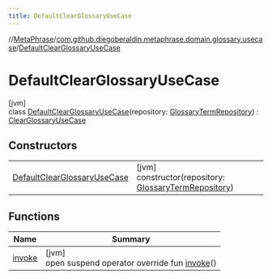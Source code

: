 ```yaml
---
title: DefaultClearGlossaryUseCase
---
```

//[MetaPhrase](../../../index.html)/[com.github.diegoberaldin.metaphrase.domain.glossary.usecase](../index.html)/[DefaultClearGlossaryUseCase](index.html)



# DefaultClearGlossaryUseCase



[jvm]\
class [DefaultClearGlossaryUseCase](index.html)(repository: [GlossaryTermRepository](../../com.github.diegoberaldin.metaphrase.domain.glossary.repository/-glossary-term-repository/index.html)) : [ClearGlossaryUseCase](../-clear-glossary-use-case/index.html)



## Constructors


| | |
|---|---|
| [DefaultClearGlossaryUseCase](-default-clear-glossary-use-case.html) | [jvm]<br>constructor(repository: [GlossaryTermRepository](../../com.github.diegoberaldin.metaphrase.domain.glossary.repository/-glossary-term-repository/index.html)) |


## Functions


| Name | Summary |
|---|---|
| [invoke](invoke.html) | [jvm]<br>open suspend operator override fun [invoke](invoke.html)() |

